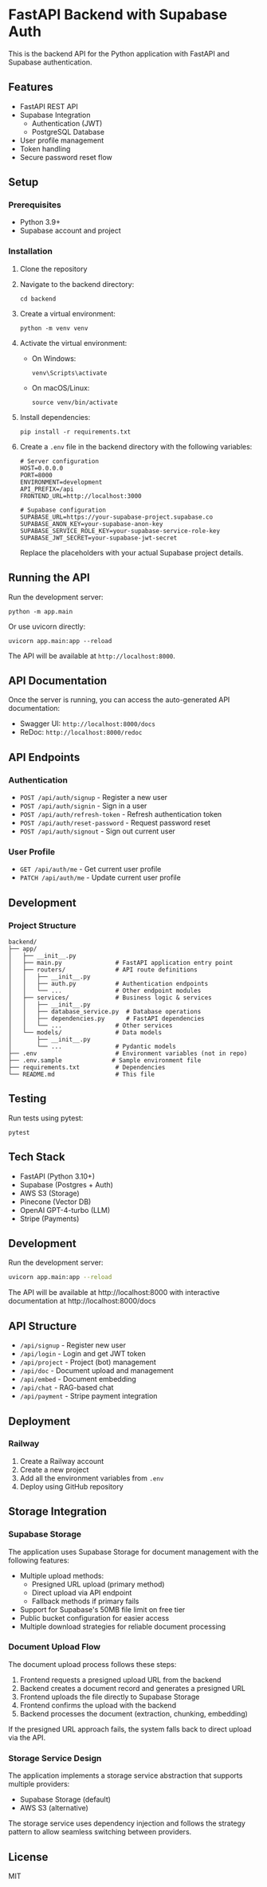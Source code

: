 # FastAPI Backend with Supabase Auth

This is the backend API for the Python application with FastAPI and Supabase authentication.

## Features

- FastAPI REST API
- Supabase Integration
  - Authentication (JWT)
  - PostgreSQL Database
- User profile management
- Token handling
- Secure password reset flow

## Setup

### Prerequisites

- Python 3.9+
- Supabase account and project

### Installation

1. Clone the repository
2. Navigate to the backend directory:
   ```
   cd backend
   ```
3. Create a virtual environment:
   ```
   python -m venv venv
   ```
4. Activate the virtual environment:
   - On Windows:
     ```
     venv\Scripts\activate
     ```
   - On macOS/Linux:
     ```
     source venv/bin/activate
     ```
5. Install dependencies:
   ```
   pip install -r requirements.txt
   ```
6. Create a `.env` file in the backend directory with the following variables:
   ```
   # Server configuration
   HOST=0.0.0.0
   PORT=8000
   ENVIRONMENT=development
   API_PREFIX=/api
   FRONTEND_URL=http://localhost:3000

   # Supabase configuration
   SUPABASE_URL=https://your-supabase-project.supabase.co
   SUPABASE_ANON_KEY=your-supabase-anon-key
   SUPABASE_SERVICE_ROLE_KEY=your-supabase-service-role-key
   SUPABASE_JWT_SECRET=your-supabase-jwt-secret
   ```
   
   Replace the placeholders with your actual Supabase project details.

## Running the API

Run the development server:

```
python -m app.main
```

Or use uvicorn directly:

```
uvicorn app.main:app --reload
```

The API will be available at `http://localhost:8000`.

## API Documentation

Once the server is running, you can access the auto-generated API documentation:

- Swagger UI: `http://localhost:8000/docs`
- ReDoc: `http://localhost:8000/redoc`

## API Endpoints

### Authentication

- `POST /api/auth/signup` - Register a new user
- `POST /api/auth/signin` - Sign in a user
- `POST /api/auth/refresh-token` - Refresh authentication token
- `POST /api/auth/reset-password` - Request password reset
- `POST /api/auth/signout` - Sign out current user

### User Profile

- `GET /api/auth/me` - Get current user profile
- `PATCH /api/auth/me` - Update current user profile

## Development

### Project Structure

```
backend/
├── app/
│   ├── __init__.py
│   ├── main.py               # FastAPI application entry point
│   ├── routers/              # API route definitions
│   │   ├── __init__.py
│   │   ├── auth.py           # Authentication endpoints
│   │   └── ...               # Other endpoint modules
│   ├── services/             # Business logic & services
│   │   ├── __init__.py
│   │   ├── database_service.py  # Database operations
│   │   ├── dependencies.py      # FastAPI dependencies
│   │   └── ...               # Other services
│   └── models/               # Data models
│       ├── __init__.py
│       └── ...               # Pydantic models
├── .env                      # Environment variables (not in repo)
├── .env.sample              # Sample environment file
├── requirements.txt          # Dependencies
└── README.md                 # This file
```

## Testing

Run tests using pytest:

```
pytest
```

## Tech Stack

- FastAPI (Python 3.10+)
- Supabase (Postgres + Auth)
- AWS S3 (Storage)
- Pinecone (Vector DB)
- OpenAI GPT-4-turbo (LLM)
- Stripe (Payments)

## Development

Run the development server:
```bash
uvicorn app.main:app --reload
```

The API will be available at http://localhost:8000 with interactive documentation at http://localhost:8000/docs

## API Structure

- `/api/signup` - Register new user
- `/api/login` - Login and get JWT token
- `/api/project` - Project (bot) management
- `/api/doc` - Document upload and management
- `/api/embed` - Document embedding
- `/api/chat` - RAG-based chat
- `/api/payment` - Stripe payment integration

## Deployment

### Railway

1. Create a Railway account
2. Create a new project
3. Add all the environment variables from `.env`
4. Deploy using GitHub repository

## Storage Integration

### Supabase Storage

The application uses Supabase Storage for document management with the following features:

- Multiple upload methods:
  - Presigned URL upload (primary method)
  - Direct upload via API endpoint
  - Fallback methods if primary fails
- Support for Supabase's 50MB file limit on free tier
- Public bucket configuration for easier access
- Multiple download strategies for reliable document processing

### Document Upload Flow

The document upload process follows these steps:

1. Frontend requests a presigned upload URL from the backend
2. Backend creates a document record and generates a presigned URL
3. Frontend uploads the file directly to Supabase Storage
4. Frontend confirms the upload with the backend
5. Backend processes the document (extraction, chunking, embedding)

If the presigned URL approach fails, the system falls back to direct upload via the API.

### Storage Service Design

The application implements a storage service abstraction that supports multiple providers:

- Supabase Storage (default)
- AWS S3 (alternative)

The storage service uses dependency injection and follows the strategy pattern to allow seamless switching between providers.

## License

MIT 